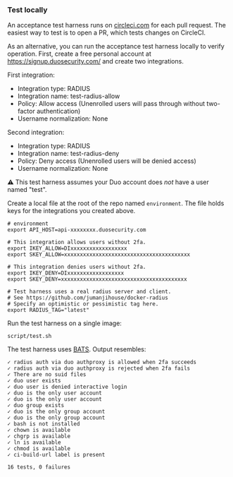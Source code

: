 ### Test locally

An acceptance test harness runs on
[circleci.com](https://circleci.com/gh/jumanjihouse/docker-duoauthproxy)
for each pull request.
The easiest way to test is to open a PR, which tests changes on CircleCI.

As an alternative, you can run the acceptance test harness locally to verify operation.
First, create a free personal account at https://signup.duosecurity.com/
and create two integrations.

First integration:

* Integration type: RADIUS
* Integration name: test-radius-allow
* Policy: Allow access (Unenrolled users will pass through without two-factor authentication)
* Username normalization: None

Second integration:

* Integration type: RADIUS
* Integration name: test-radius-deny
* Policy: Deny access (Unenrolled users will be denied access)
* Username normalization: None

:warning: This test harness assumes your Duo account does *not*
have a user named "test".

Create a local file at the root of the repo named `environment`.
The file holds keys for the integrations you created above.

    # environment
    export API_HOST=api-xxxxxxxx.duosecurity.com

    # This integration allows users without 2fa.
    export IKEY_ALLOW=DIxxxxxxxxxxxxxxxxxx
    export SKEY_ALLOW=xxxxxxxxxxxxxxxxxxxxxxxxxxxxxxxxxxxxxxxx

    # This integration denies users without 2fa.
    export IKEY_DENY=DIxxxxxxxxxxxxxxxxxx
    export SKEY_DENY=xxxxxxxxxxxxxxxxxxxxxxxxxxxxxxxxxxxxxxxx

    # Test harness uses a real radius server and client.
    # See https://github.com/jumanjihouse/docker-radius
    # Specify an optimistic or pessimistic tag here.
    export RADIUS_TAG="latest"

Run the test harness on a single image:

    script/test.sh

The test harness uses [BATS](https://github.com/sstephenson/bats).
Output resembles:

    ✓ radius auth via duo authproxy is allowed when 2fa succeeds
    ✓ radius auth via duo authproxy is rejected when 2fa fails
    ✓ There are no suid files
    ✓ duo user exists
    ✓ duo user is denied interactive login
    ✓ duo is the only user account
    ✓ duo is the only user account
    ✓ duo group exists
    ✓ duo is the only group account
    ✓ duo is the only group account
    ✓ bash is not installed
    ✓ chown is available
    ✓ chgrp is available
    ✓ ln is available
    ✓ chmod is available
    ✓ ci-build-url label is present

    16 tests, 0 failures
